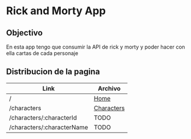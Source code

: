 # Rick and Morty App

## Objectivo

En esta app tengo que consumir la API de rick y morty y poder hacer con ella cartas de cada personaje

## Distribucion de la pagina

| Link | Archivo |
| -- | -- |
| / | [Home](https://github.com/vicen621/Generacion-T/blob/master/React/rick-and-morty/src/routes/Characters.jsx) |
| /characters | [Characters](https://github.com/vicen621/Generacion-T/blob/master/React/rick-and-morty/src/routes/Characters.jsx) |
| /characters/:characterId | TODO |
| /characters/:characterName | TODO |
